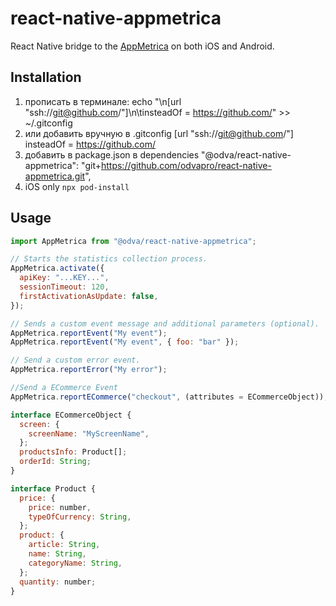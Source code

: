 # react-native-appmetrica

React Native bridge to the [AppMetrica](https://appmetrica.yandex.com/) on both iOS and Android.

## Installation
   
1. прописать в терминале: echo "\n[url \"ssh://git@github.com/\"]\n\tinsteadOf = https://github.com/" >> ~/.gitconfig
2. или добавить вручную в .gitconfig [url "ssh://git@github.com/"]
   insteadOf = https://github.com/
3. добавить в package.json в dependencies
   "@odva/react-native-appmetrica": "git+https://github.com/odvapro/react-native-appmetrica.git",
4. iOS only `npx pod-install`

## Usage

```js
import AppMetrica from "@odva/react-native-appmetrica";

// Starts the statistics collection process.
AppMetrica.activate({
  apiKey: "...KEY...",
  sessionTimeout: 120,
  firstActivationAsUpdate: false,
});

// Sends a custom event message and additional parameters (optional).
AppMetrica.reportEvent("My event");
AppMetrica.reportEvent("My event", { foo: "bar" });

// Send a custom error event.
AppMetrica.reportError("My error");

//Send a ECommerce Event
AppMetrica.reportECommerce("checkout", (attributes = ECommerceObject));

interface ECommerceObject {
  screen: {
    screenName: "MyScreenName",
  };
  productsInfo: Product[];
  orderId: String;
}

interface Product {
  price: {
    price: number,
    typeOfCurrency: String,
  };
  product: {
    article: String,
    name: String,
    categoryName: String,
  };
  quantity: number;
}
```
